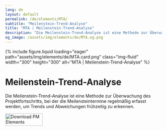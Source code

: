 ```yaml
---
lang: de
layout: default
permalink: /de/elements/MTA/
subtitle: "Meilenstein-Trend-Analyse"
title: "MTA | Meilenstein-Trend-Analyse"
description: "Die Meilenstein-Trend-Analyse ist eine Methode zur Überwachung des Projektfortschritts, bei der die Meilensteintermine regelmäßig erfasst werden, um Trends und Abweichungen frühzeitig zu erkennen."
og_image: /assets/img/elements/de/MTA.og.png
---
```


{% include figure.liquid loading="eager" path="assets/img/elements/de/MTA.card.png" class="img-fluid" width="300" height="300" alt="MTA | Meilenstein-Trend-Analyse" %}

# Meilenstein-Trend-Analyse

Die Meilenstein-Trend-Analyse ist eine Methode zur Überwachung des Projektfortschritts, bei der die Meilensteintermine regelmäßig erfasst werden, um Trends und Abweichungen frühzeitig zu erkennen.

<a href="https://apps.apple.com/app/apple-store/id6738084498?pt=127441684&ct=website&mt=8">
  <img src="{{ "assets/img/en/appstore.png" | relative_url }}" width="120" height="40" alt="Download PM Elements">
</a>
